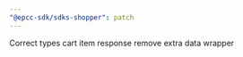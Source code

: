 ```yaml
---
"@epcc-sdk/sdks-shopper": patch
---
```


Correct types cart item response remove extra data wrapper
